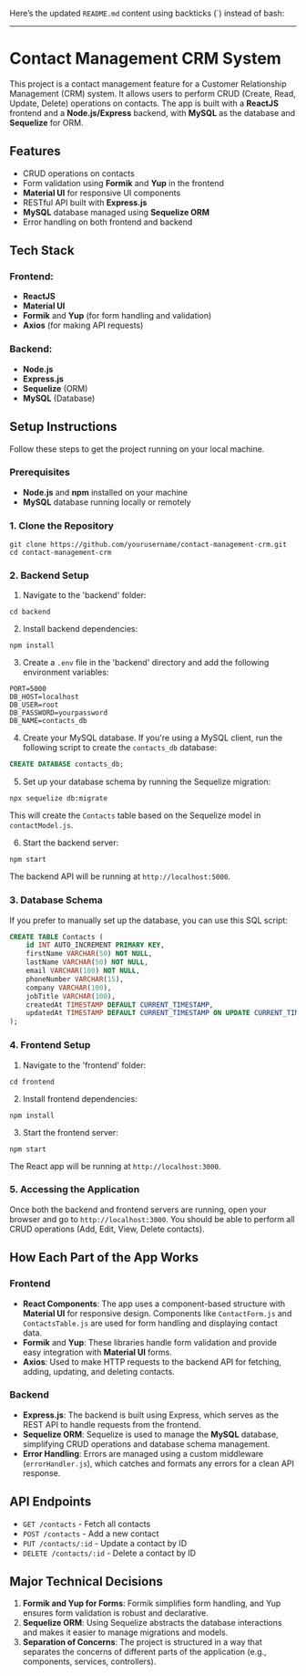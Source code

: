 Here’s the updated `README.md` content using backticks (`) instead of bash:

---

# Contact Management CRM System

This project is a contact management feature for a Customer Relationship Management (CRM) system. It allows users to perform CRUD (Create, Read, Update, Delete) operations on contacts. The app is built with a **ReactJS** frontend and a **Node.js/Express** backend, with **MySQL** as the database and **Sequelize** for ORM.

## Features

- CRUD operations on contacts
- Form validation using **Formik** and **Yup** in the frontend
- **Material UI** for responsive UI components
- RESTful API built with **Express.js**
- **MySQL** database managed using **Sequelize ORM**
- Error handling on both frontend and backend

## Tech Stack

### Frontend:
- **ReactJS**
- **Material UI**
- **Formik** and **Yup** (for form handling and validation)
- **Axios** (for making API requests)

### Backend:
- **Node.js**
- **Express.js**
- **Sequelize** (ORM)
- **MySQL** (Database)

## Setup Instructions

Follow these steps to get the project running on your local machine.

### Prerequisites

- **Node.js** and **npm** installed on your machine
- **MySQL** database running locally or remotely

### 1. Clone the Repository

``` 
git clone https://github.com/yourusername/contact-management-crm.git
cd contact-management-crm
```

### 2. Backend Setup

1. Navigate to the 'backend' folder:

``` 
cd backend
```

2. Install backend dependencies:

``` 
npm install
```

3. Create a `.env` file in the 'backend' directory and add the following environment variables:

```
PORT=5000
DB_HOST=localhost
DB_USER=root
DB_PASSWORD=yourpassword
DB_NAME=contacts_db
```

4. Create your MySQL database. If you're using a MySQL client, run the following script to create the `contacts_db` database:

```sql
CREATE DATABASE contacts_db;
```

5. Set up your database schema by running the Sequelize migration:

```
npx sequelize db:migrate
```

This will create the `Contacts` table based on the Sequelize model in `contactModel.js`.

6. Start the backend server:

```
npm start
```

The backend API will be running at `http://localhost:5000`.

### 3. Database Schema

If you prefer to manually set up the database, you can use this SQL script:

```sql
CREATE TABLE Contacts (
    id INT AUTO_INCREMENT PRIMARY KEY,
    firstName VARCHAR(50) NOT NULL,
    lastName VARCHAR(50) NOT NULL,
    email VARCHAR(100) NOT NULL,
    phoneNumber VARCHAR(15),
    company VARCHAR(100),
    jobTitle VARCHAR(100),
    createdAt TIMESTAMP DEFAULT CURRENT_TIMESTAMP,
    updatedAt TIMESTAMP DEFAULT CURRENT_TIMESTAMP ON UPDATE CURRENT_TIMESTAMP
);
```

### 4. Frontend Setup

1. Navigate to the 'frontend' folder:

``` 
cd frontend
```

2. Install frontend dependencies:

``` 
npm install
```

3. Start the frontend server:

``` 
npm start
```

The React app will be running at `http://localhost:3000`.

### 5. Accessing the Application

Once both the backend and frontend servers are running, open your browser and go to `http://localhost:3000`. You should be able to perform all CRUD operations (Add, Edit, View, Delete contacts).

## How Each Part of the App Works

### Frontend

- **React Components**: The app uses a component-based structure with **Material UI** for responsive design. Components like `ContactForm.js` and `ContactsTable.js` are used for form handling and displaying contact data.
- **Formik** and **Yup**: These libraries handle form validation and provide easy integration with **Material UI** forms.
- **Axios**: Used to make HTTP requests to the backend API for fetching, adding, updating, and deleting contacts.

### Backend

- **Express.js**: The backend is built using Express, which serves as the REST API to handle requests from the frontend.
- **Sequelize ORM**: Sequelize is used to manage the **MySQL** database, simplifying CRUD operations and database schema management.
- **Error Handling**: Errors are managed using a custom middleware (`errorHandler.js`), which catches and formats any errors for a clean API response.

## API Endpoints

- `GET /contacts` - Fetch all contacts
- `POST /contacts` - Add a new contact
- `PUT /contacts/:id` - Update a contact by ID
- `DELETE /contacts/:id` - Delete a contact by ID

## Major Technical Decisions

1. **Formik and Yup for Forms**: Formik simplifies form handling, and Yup ensures form validation is robust and declarative.
2. **Sequelize ORM**: Using Sequelize abstracts the database interactions and makes it easier to manage migrations and models.
3. **Separation of Concerns**: The project is structured in a way that separates the concerns of different parts of the application (e.g., components, services, controllers).

